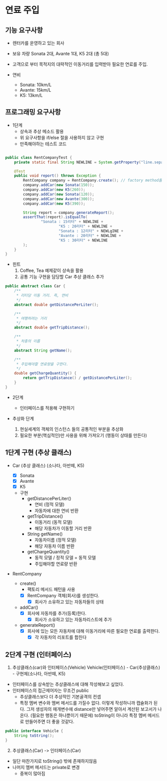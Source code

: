 # 연료 주입

## 기능 요구사항

- 렌터카를 운영하고 있는 회사
- 보유 차량 Sonata 2대, Avante 1대, K5 2대 (총 5대)
- 고객으로 부터 목적지의 대략적인 이동거리를 입력받아 필요한 연료를 주입.

- 연비
    - Sonata: 10km/L
    - Avante: 15km/L
    - K5: 13km/L

## 프로그래밍 요구사항

- 1단계
    - 상속과 추상 메소드 활용
    - 위 요구사항을 if/else 절을 사용하지 않고 구현
    - 만족해야하는 테스트 코드

```java

public class RentCompanyTest {
    private static final String NEWLINE = System.getProperty("line.separator");

    @Test
    public void report() throws Exception {
        RentCompany company = RentCompany.create(); // factory method를 사용해 생성
        company.addCar(new Sonata(150));
        company.addCar(new K5(260));
        company.addCar(new Sonata(120));
        company.addCar(new Avante(300));
        company.addCar(new K5(390));

        String report = company.generateReport();
        assertThat(report).isEqualTo(
                "Sonata : 15리터" + NEWLINE +
                        "K5 : 20리터" + NEWLINE +
                        "Sonata : 12리터" + NEWLgINE +
                        "Avante : 20리터" + NEWLINE +
                        "K5 : 30리터" + NEWLINE
        );
    }
}

 ```

- 힌트
    1. Coffee, Tea 예제같이 상속을 활용
    2. 공통 기능 구현을 담당할 Car 추상 클래스 추가

```java
public abstract class Car {
    /**
     * 리터당 이동 거리. 즉, 연비
     */
    abstract double getDistancePerLiter();

    /**
     * 여행하려는 거리
     */
    abstract double getTripDistance();

    /**
     * 차종의 이름
     */
    abstract String getName();

    /**
     * 주입해야할 연료량을 구한다.
     */
    double getChargeQuantity() {
        return getTripDistance() / getDistancePerLiter();
    }
}
```

- 2단계
    - 인터페이스를 적용해 구현하기

- 추상화 단계
    1. 현실세계의 객체의 인스턴스 들의 공통적인 부분을 추상화
    2. 필요한 부분(핵심적인)만 사용을 위해 가져오기 (행동이 상태를 만든다)

## 1단계 구현 (추상 클래스)

- Car (추상 클래스) (소나타, 아반떼, K5)
    - [x] Sonata
    - [x] Avante
    - [x] K5
    - 구현
      - getDistancePerLiter()
          - 연비 (정적 모델)
          -  자동차에 대한 연비 반환
      - getTripDistance()
          - 이동거리 (동적 모델)
          -  해당 자동차가 이동할 거리 반환
      - String getName()
          - 자동차이름 (정적 모델)
          - 해당 자동차 이름 반환
      - getChargeQuantity()
          - 동적 모델 / 정적 모델 = 동적 모델
          - 주입해야할 연료량 반환

- RentCompany
    - create()
        - 팩토리 메서드 패턴을 사용
        - [x] RentCompany 객체(회사)를 생성한다.
          - [x] 회사가 소유하고 있는 자동차들의 상태
    - addCar()
        - [x] 회사에 자동차를 추가(등록)한다.
          - [x] 회사가 소유하고 있는 자동차리스트에 추가
    - generateReport()
        - [x] 회사에 있는 모든 자동차에 대해 이동거리에 따른 필요한 연료를 출력한다.
          - [x] 각 자동차의 리포트를 합친다

## 2단계 구현 (인터페이스)

1. 추상클래스(car)와 인터페이스(Vehicle)
Vehicle(인터페이스) - Car(추상클래스) - 구현체(소나타, 아반떼, K5)
- 인터페이스를 상속받는 추상클래스에 대해 작성해보고 싶었다.
- 인터페이스의 접근제어자는 무조건 public
  - 추상클래스보다 더 추상적인 기본골격의 컨셉
  - 특정 멤버 변수와 멤버 메서드를 가질수 없다.
이렇게 작성하니까 캡슐화가 된다. 그저 생성자의 매개변수에 distance만 넣어주면 알아서 계산된 보고서가 나온다. (필요한 행동은 하나뿐이기 때문에)
toString이 아니라 특정 멤버 메서드로 만들어주면 더 좋을 것같다.
```java
public interface Vehicle {
    String toString();
}
```

2. 추상클래스(Car) -> 인터페이스(Car)
- 일단 마찬가지로 toString() 밖에 존재하지않음
- 나머지 멤버 메서드는 private로 변경
  - 중복이 많아짐
